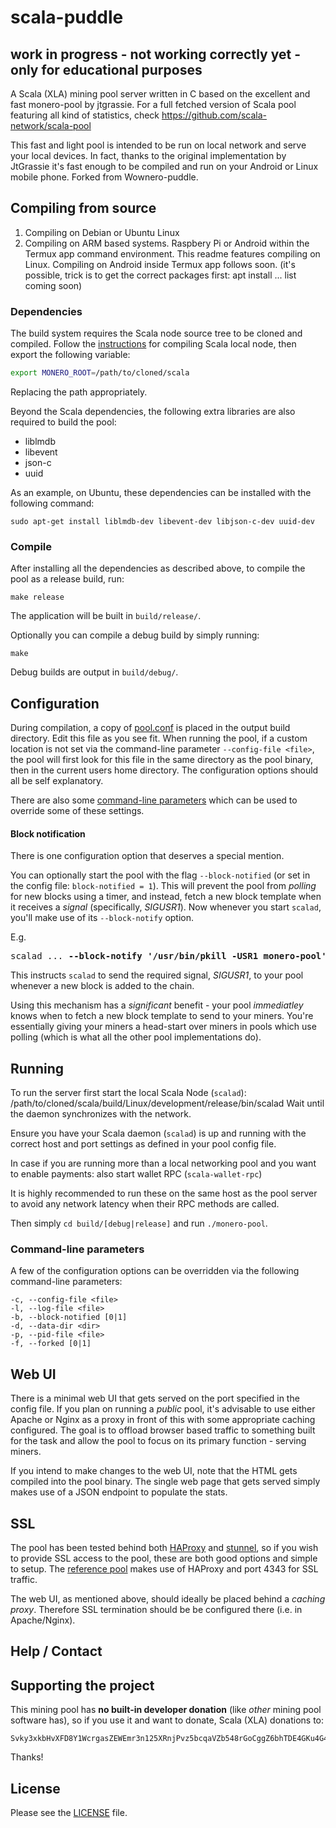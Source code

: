 # scala-puddle 
## work in progress - not working correctly yet - only for educational purposes

A Scala (XLA) mining pool server written in C based on the excellent and fast monero-pool by jtgrassie.
For a full fetched version of Scala pool featuring all kind of statistics, check https://github.com/scala-network/scala-pool

This fast and light pool is intended to be run on local network and serve your local devices. 
In fact, thanks to the original implementation by JtGrassie it's fast enough to be compiled and run on your Android or Linux mobile phone.
Forked from Wownero-puddle.

## Compiling from source

1. Compiling on Debian or Ubuntu Linux
2. Compiling on ARM based systems. Raspbery Pi or Android within the Termux app command environment.
This readme features compiling on Linux. 
Compiling on Android inside Termux app follows soon. (it's possible, trick is to get the correct packages first: apt install ... list coming soon)

### Dependencies

The build system requires the Scala node source tree to be cloned and compiled.
Follow the
[instructions](https://github.com/scala-network/Scala#compiling-scala-from-source)
for compiling Scala local node, then export the following variable:

```bash
export MONERO_ROOT=/path/to/cloned/scala
```

Replacing the path appropriately.

Beyond the Scala dependencies, the following extra libraries are also required
to build the pool:

- liblmdb
- libevent
- json-c
- uuid

As an example, on Ubuntu, these dependencies can be installed with the following
command:

```
sudo apt-get install liblmdb-dev libevent-dev libjson-c-dev uuid-dev
```
### Compile

After installing all the dependencies as described above, to compile the pool as
a release build, run:

```
make release
```

The application will be built in `build/release/`.

Optionally you can compile a debug build by simply running:

```
make
```

Debug builds are output in `build/debug/`.

## Configuration

During compilation, a copy of [pool.conf](./pool.conf) is placed in the output
build directory. Edit this file as you see fit. When running the pool, if a
custom location is not set via the command-line parameter `--config-file
<file>`, the pool will first look for this file in the same directory as the
pool binary, then in the current users home directory. The configuration options
should all be self explanatory.

There are also some [command-line parameters](#command-line-parameters) which
can be used to override some of these settings.

#### Block notification

There is one configuration option that deserves a special mention.

You can optionally start the pool with the flag `--block-notified` (or set in
the config file: `block-notified = 1`). This will prevent the pool from
*polling* for new blocks using a timer, and instead, fetch a new block template
when it receives a *signal* (specifically, *SIGUSR1*). Now whenever you start
`scalad`, you'll make use of its `--block-notify` option.

E.g.

<pre>
scalad ... <b>--block-notify '/usr/bin/pkill -USR1 monero-pool'</b>
</pre>

This instructs `scalad` to send the required signal, *SIGUSR1*, to your pool
whenever a new block is added to the chain.

Using this mechanism has a *significant* benefit - your pool *immediatley* knows
when to fetch a new block template to send to your miners. You're essentially
giving your miners a head-start over miners in pools which use polling (which is
what all the other pool implementations do).

## Running

To run the server first start the local Scala Node (`scalad`):
/path/to/cloned/scala/build/Linux/development/release/bin/scalad
Wait until the daemon synchronizes with the network. 

Ensure you have your Scala daemon (`scalad`) is up and running with the correct host and port settings as
defined in your pool config file.

In case if you are running more than a local networking pool and you want to enable payments:
also start wallet RPC (`scala-wallet-rpc`) 

It is highly recommended to run these on the same host as the pool server to
avoid any network latency when their RPC methods are called.

Then simply `cd build/[debug|release]` and run `./monero-pool`.

### Command-line parameters

A few of the configuration options can be overridden via the following
command-line parameters:

    -c, --config-file <file>
    -l, --log-file <file>
    -b, --block-notified [0|1]
    -d, --data-dir <dir>
    -p, --pid-file <file>
    -f, --forked [0|1]

## Web UI

There is a minimal web UI that gets served on the port specified in the config
file. If you plan on running a *public* pool, it's advisable to use either
Apache or Nginx as a proxy in front of this with some appropriate caching
configured. The goal is to offload browser based traffic to something built for
the task and allow the pool to focus on its primary function - serving miners.

If you intend to make changes to the web UI, note that the HTML gets compiled
into the pool binary. The single web page that gets served simply makes use of a
JSON endpoint to populate the stats.

## SSL

The pool has been tested behind both [HAProxy](http://www.haproxy.org/) and
[stunnel](https://www.stunnel.org/), so if you wish to provide SSL access to the
pool, these are both good options and simple to setup. The [reference
pool](https://monerop.com) makes use of HAProxy and port 4343 for SSL traffic.

The web UI, as mentioned above, should ideally be placed behind a *caching
proxy*. Therefore SSL termination should be be configured there (i.e. in
Apache/Nginx).

## Help / Contact

## Supporting the project

This mining pool has **no built-in developer donation** (like *other* mining
pool software has), so if you use it and want to donate, Scala (XLA) donations to:

```
Svky3xkbHvXFD8Y1WcrgasZEWEmr3n125XRnjPvz5bcqaVZb548rGoCggZ6bhTDE4GKu4G4kCU1bNHbTeiLZpMCs22QUW3PEi
```
Thanks!

## License

Please see the [LICENSE](./LICENSE) file.

[//]: # ( vim: set tw=80: )
